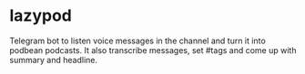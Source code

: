 # lazypod
Telegram bot to listen voice messages in the channel and turn it into podbean podcasts. It also transcribe messages, set #tags and come up with summary and headline.
